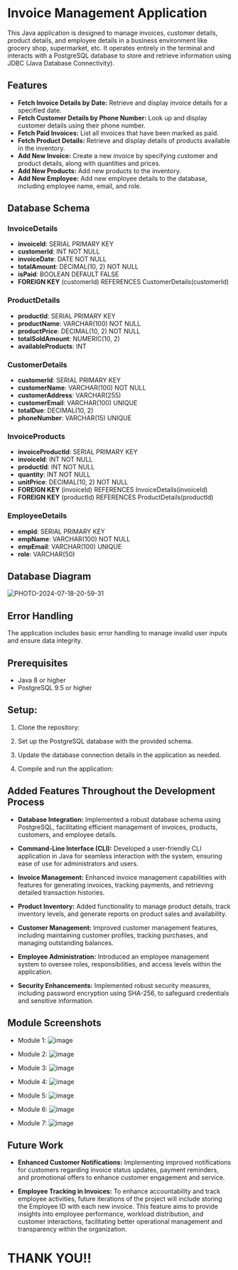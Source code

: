 # Invoice Management Application

This Java application is designed to manage invoices, customer details, product details, and employee details in a business environment like grocery shop, supermarket, etc. It operates entirely in the terminal and interacts with a PostgreSQL database to store and retrieve information using JDBC (Java Database Connectivity).

## Features
- **Fetch Invoice Details by Date:** Retrieve and display invoice details for a specified date.
- **Fetch Customer Details by Phone Number:** Look up and display customer details using their phone number.
- **Fetch Paid Invoices:** List all invoices that have been marked as paid.
- **Fetch Product Details:** Retrieve and display details of products available in the inventory.
- **Add New Invoice:** Create a new invoice by specifying customer and product details, along with quantities and prices.
- **Add New Products:** Add new products to the inventory.
- **Add New Employee:** Add new employee details to the database, including employee name, email, and role.

## Database Schema

### InvoiceDetails
- **invoiceId**: SERIAL PRIMARY KEY
- **customerId**: INT NOT NULL
- **invoiceDate**: DATE NOT NULL
- **totalAmount**: DECIMAL(10, 2) NOT NULL
- **isPaid**: BOOLEAN DEFAULT FALSE
- **FOREIGN KEY** (customerId) REFERENCES CustomerDetails(customerId)

### ProductDetails
- **productId**: SERIAL PRIMARY KEY
- **productName**: VARCHAR(100) NOT NULL
- **productPrice**: DECIMAL(10, 2) NOT NULL
- **totalSoldAmount**: NUMERIC(10, 2)
- **availableProducts**: INT
  
### CustomerDetails
- **customerId**: SERIAL PRIMARY KEY
- **customerName**: VARCHAR(100) NOT NULL
- **customerAddress**: VARCHAR(255)
- **customerEmail**: VARCHAR(100) UNIQUE
- **totalDue**: DECIMAL(10, 2)
- **phoneNumber**: VARCHAR(15) UNIQUE
  
### InvoiceProducts
- **invoiceProductId**: SERIAL PRIMARY KEY
- **invoiceId**: INT NOT NULL
- **productId**: INT NOT NULL
- **quantity**: INT NOT NULL
- **unitPrice**: DECIMAL(10, 2) NOT NULL
- **FOREIGN KEY** (invoiceId) REFERENCES InvoiceDetails(invoiceId)
- **FOREIGN KEY** (productId) REFERENCES ProductDetails(productId)
  
### EmployeeDetails
- **empId**: SERIAL PRIMARY KEY
- **empName**: VARCHAR(100) NOT NULL
- **empEmail**: VARCHAR(100) UNIQUE
- **role**: VARCHAR(50)

## Database Diagram
![PHOTO-2024-07-18-20-59-31](https://github.com/user-attachments/assets/b337a8a9-f9d8-4807-a676-197166f0e892)


## Error Handling
The application includes basic error handling to manage invalid user inputs and ensure data integrity.

## Prerequisites

- Java 8 or higher
- PostgreSQL 9.5 or higher

## Setup:

1. Clone the repository:

2. Set up the PostgreSQL database with the provided schema.

3. Update the database connection details in the application as needed.

4. Compile and run the application:

## Added Features Throughout the Development Process

- **Database Integration:**
  Implemented a robust database schema using PostgreSQL, facilitating efficient management of invoices, products, customers, and employee details.

- **Command-Line Interface (CLI):**
  Developed a user-friendly CLI application in Java for seamless interaction with the system, ensuring ease of use for administrators and users.

- **Invoice Management:**
  Enhanced invoice management capabilities with features for generating invoices, tracking payments, and retrieving detailed transaction histories.

- **Product Inventory:**
  Added functionality to manage product details, track inventory levels, and generate reports on product sales and availability.

- **Customer Management:**
  Improved customer management features, including maintaining customer profiles, tracking purchases, and managing outstanding balances.

- **Employee Administration:**
  Introduced an employee management system to oversee roles, responsibilities, and access levels within the application.

- **Security Enhancements:**
  Implemented robust security measures, including password encryption using SHA-256, to safeguard credentials and sensitive information.

## Module Screenshots
- Module 1:
![image](https://github.com/user-attachments/assets/0f1015f9-3e33-4567-b123-23074fb7c3a5)

- Module 2:
  ![image](https://github.com/user-attachments/assets/e91a15be-bc98-4a54-b203-0c931a6342ec)

- Module 3:
  ![image](https://github.com/user-attachments/assets/2ae2ce78-e8bc-4d8e-8cb3-11d31089b440)
  
- Module 4:
  ![image](https://github.com/user-attachments/assets/7d682237-e8a6-4fdc-8c11-8698d883fb1f)

- Module 5:
  ![image](https://github.com/user-attachments/assets/5f016b71-f58f-4860-8683-afe98a16f219)

- Module 6:
  ![image](https://github.com/user-attachments/assets/5e6385f8-2734-4a1f-876f-d7a0b9f8b0a1)
  
- Module 7:
  ![image](https://github.com/user-attachments/assets/5742798d-72f3-4e9b-abea-29149afb5790)




## Future Work

- **Enhanced Customer Notifications:** Implementing improved notifications for customers regarding invoice status updates, payment reminders, and promotional offers to enhance customer engagement and service.

- **Employee Tracking in Invoices:** To enhance accountability and track employee activities, future iterations of the project will include storing the Employee ID with each new invoice. This feature aims to provide insights into employee performance, workload distribution, and customer interactions, facilitating better operational management and transparency within the organization.

# THANK YOU!!
